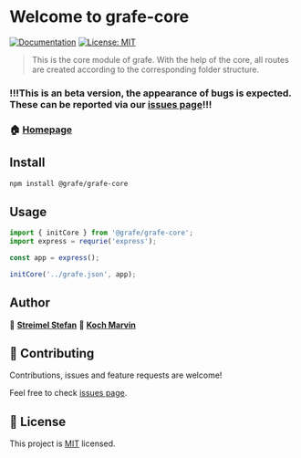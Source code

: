 # Welcome to grafe-core

[![Documentation](https://img.shields.io/badge/documentation-yes-brightgreen.svg)](https://grafe-framework.com/documentation)
[![License: MIT](https://img.shields.io/badge/License-MIT-yellow.svg)](https://github.com/grafe-team/grafe-framework/blob/main/LICENSE)

> This is the core module of grafe. With the help of the core, all routes are created according to the corresponding folder structure.

### !!!This is an beta version, the appearance of bugs is expected. These can be reported via our [issues page](https://github.com/grafe-team/grafe-framework/issues)!!!

### 🏠 [Homepage](https://grafe-framework.com)

## Install

```sh
npm install @grafe/grafe-core
```

## Usage

```ts
import { initCore } from '@grafe/grafe-core';
import express = requrie('express');

const app = express();

initCore('../grafe.json', app);
```

## Author

👤 **[Streimel Stefan](https://github.com/streimelstefan)**
👤 **[Koch Marvin](https://github.com/kochmarvin)**

## 🤝 Contributing

Contributions, issues and feature requests are welcome!

Feel free to check [issues page](https://github.com/grafe-team/grafe-framework/issues).

## 📝 License

This project is [MIT](https://github.com/grafe-team/grafe-framework/blob/main/LICENSE) licensed.
